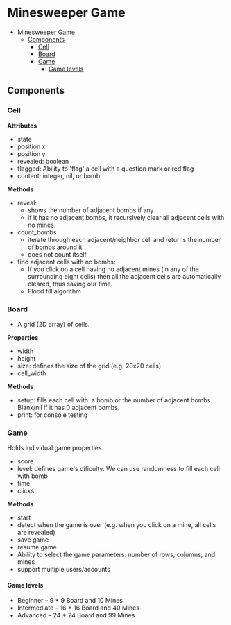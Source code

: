 # Minesweeper Game

- [Minesweeper Game](#minesweeper-game)
  - [Components](#components)
    - [Cell](#cell)
    - [Board](#board)
    - [Game](#game)
      - [Game levels](#game-levels)


## Components

### Cell

**Attributes**

- state
- position x
- position y
- revealed: boolean
- flagged: Ability to 'flag' a cell with a question mark or red flag
- content: integer, nil, or bomb

**Methods**

- reveal:
  - shows the number of adjacent bombs if any
  - if it has no adjacent bombs, it recursively clear all adjacent cells with no mines.
- count_bombs
  - iterate through each adjacent/neighbor cell and returns the number of bombs around it
  - does not count itself
- find adjacent cells with no bombs:
  - If you click on a cell having no adjacent mines (in any of the surrounding eight cells) then all the adjacent cells are automatically cleared, thus saving our time.
  - Flood fill algorithm

### Board

- A grid (2D array) of cells.

**Properties**

- width
- height
- size: defines the size of the grid (e.g. 20x20 cells)
- cell_width

**Methods**

- setup: fills each cell with: a bomb or the number of adjacent bombs. Blank/nil if it has 0 adjacent bombs.
- print: for console testing

### Game

Holds individual game properties.

- score
- level: defines game's dificulty. We can use randomness to fill each cell with bomb
- time:
- clicks

**Methods**

- start
- detect when the game is over (e.g. when you click on a mine, all cells are revealed)
- save game
- resume game
- Ability to select the game parameters: number of rows, columns, and mines
- support multiple users/accounts

#### Game levels

- Beginner – 9 * 9 Board and 10 Mines
- Intermediate – 16 * 16 Board and 40 Mines
- Advanced – 24 * 24 Board and 99 Mines